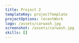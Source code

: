 ```yaml
---
title: Project 2
templateKey: projectTemplate
projectOptions: recentWork
logo: /assets/carwash.jpg
screenshot: /assets/carwash.jpg
skills: []
---
```



